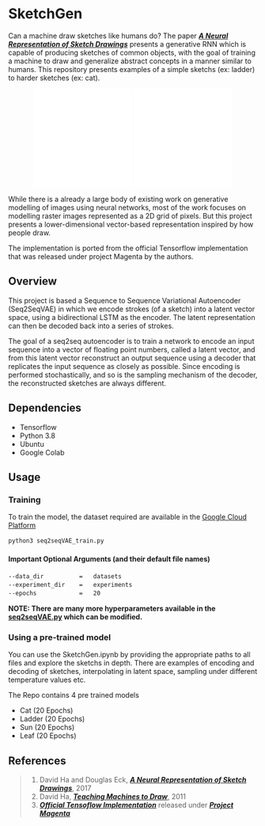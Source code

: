 # SketchGen

Can a machine draw sketches like humans do? The paper [***A Neural Representation of Sketch Drawings***](https://arxiv.org/abs/1704.03477) presents a generative RNN which is capable of producing sketches of common objects, with the goal of training a machine to draw and generalize abstract concepts in a manner similar to humans. This repository presents examples of a simple sketchs (ex: ladder) to harder sketches (ex: cat).

<div align="center">
<img align="center" width="200" height="200" src="animations/animation_ladder0.gif"> 
<img align="center" width="200" height="200" src="animations/animation_cat0.gif">
</div>

While there is a already a large body of existing work on generative modelling of images using neural networks, most of the work focuses on modelling raster images represented as a 2D grid of pixels. But this project presents a lower-dimensional vector-based representation inspired by how people draw.

The implementation is ported from the official Tensorflow implementation that was released under project Magenta by the authors.

## Overview
This project is based a Sequence to Sequence Variational Autoencoder (Seq2SeqVAE) in which we encode strokes (of a sketch) into a latent vector space, using a bidirectional LSTM as the encoder. The latent representation can then be decoded back into a series of strokes.

The goal of a seq2seq autoencoder is to train a network to encode an input sequence into a vector of floating point numbers, called a latent vector, and from this latent vector reconstruct an output sequence using a decoder that replicates the input sequence as closely as possible. Since encoding is performed stochastically, and so is the sampling mechanism of the decoder, the reconstructed sketches are always different.

## Dependencies
- Tensorflow
- Python 3.8
- Ubuntu
- Google Colab

## Usage
### Training

To train the model, the dataset required are available in the [Google Cloud Platform](https://console.cloud.google.com/storage/browser/quickdraw_dataset/sketchrnn) 

```bash
python3 seq2seqVAE_train.py
```

#### Important Optional Arguments (and their default file names)
```bash
--data_dir          =   datasets
--experiment_dir    =   experiments
--epochs            =   20
```
**NOTE: There are many more hyperparameters available in the [seq2seqVAE.py](seq2seqVAE.py) which can be modified.**

### Using a pre-trained model
You can use the SketchGen.ipynb by providing the appropriate paths to all files and explore the sketchs in depth. There are examples of encoding and decoding of sketches, interpolating in latent space, sampling under different temperature values etc.

The Repo contains 4 pre trained models
- Cat (20 Epochs)
- Ladder (20 Epochs)
- Sun (20 Epochs)
- Leaf (20 Epochs)

## References
>1. David Ha and Douglas Eck, [***A Neural Representation of Sketch Drawings***](https://arxiv.org/abs/1704.03477), 2017
>2. David Ha, [***Teaching Machines to Draw***](https://ai.googleblog.com/2017/04/teaching-machines-to-draw.html), 2011
>3. [***Official Tensoflow Implementation***](https://github.com/magenta/magenta/tree/master/magenta/models/sketch_rnn) released under [***Project Magenta***](https://magenta.tensorflow.org/)